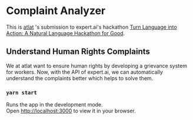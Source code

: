 # Complaint Analyzer

This is [atlat](https://atlat.de/) 's submission to expert.ai's hackathon [Turn Language into Action: A Natural Language
Hackathon for Good](https://expertai-nlapi-092022.devpost.com/).

## Understand Human Rights Complaints

We at atlat want to ensure human rights by developing a grievance system for workers. Now, with the API of expert.ai, we can automatically understand the complaints better which helps to solve them.

### `yarn start`

Runs the app in the development mode.\
Open [http://localhost:3000](http://localhost:3000) to view it in your browser.
